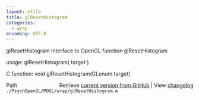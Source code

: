 ```yaml
---
layout: mfile
title: glResetHistogram
categories:
  - wrap
encoding: UTF-8
---
```


glResetHistogram  Interface to OpenGL function glResetHistogram

usage:  glResetHistogram\( target \)

C function:  void glResetHistogram\(GLenum target\)


<div class="code_header" style="text-align:right;">
  <span style="float:left;">Path&nbsp;&nbsp;</span> <span class="counter">Retrieve <a href=
  "https://raw.github.com/Psychtoolbox-3/Psychtoolbox-3/beta/./PsychOpenGL/MOGL/wrap/glResetHistogram.m">current version from GitHub</a> | View <a href=
  "https://github.com/Psychtoolbox-3/Psychtoolbox-3/commits/beta/./PsychOpenGL/MOGL/wrap/glResetHistogram.m">changelog</a></span>
</div>
<div class="code">
  <code>./PsychOpenGL/MOGL/wrap/glResetHistogram.m</code>
</div>
